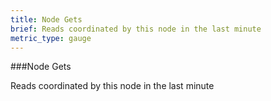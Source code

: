 ```yaml
---
title: Node Gets
brief: Reads coordinated by this node in the last minute
metric_type: gauge
---
```


###Node Gets

Reads coordinated by this node in the last minute

